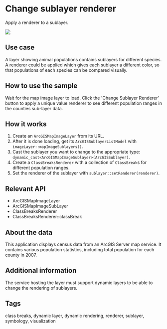 # Change sublayer renderer

Apply a renderer to a sublayer.

![](screenshot.png)

## Use case

A layer showing animal populations contains sublayers for different species. A renderer could be applied which gives each sublayer a different color, so that populations of each species can be compared visually.

## How to use the sample

Wait for the map image layer to load. Click the 'Change Sublayer Renderer' button to apply a unique value renderer to see different population ranges in the counties sub-layer data.

## How it works

1. Create an `ArcGISMapImageLayer` from its URL.
2. After it is done loading, get its `ArcGISSublayerListModel` with `imageLayer::mapImageSublayers()`.
3. Cast the sublayer you want to change to the appropriate type: `dynamic_cast<ArcGISMapImageSublayer>(ArcGISSublayer)`.
4. Create a `ClassBreaksRenderer` with a collection of `ClassBreak`s for different population ranges.
5. Set the renderer of the sublayer with `sublayer::setRenderer(renderer)`.

## Relevant API

* ArcGISMapImageLayer
* ArcGISMapImageSubLayer
* ClassBreaksRenderer
* ClassBreaksRenderer::classBreak

## About the data

This application displays census data from an ArcGIS Server map service. It contains various population statistics, including total population for each county in 2007.

## Additional information

The service hosting the layer must support dynamic layers to be able to change the rendering of sublayers.

## Tags

class breaks, dynamic layer, dynamic rendering, renderer, sublayer, symbology, visualization
